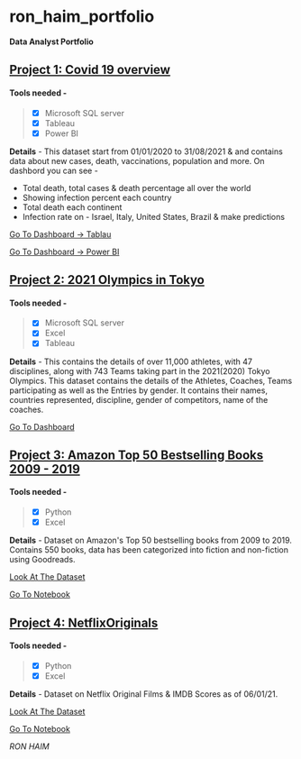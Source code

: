 # ron_haim_portfolio
**Data Analyst Portfolio**

## [Project 1: Covid 19 overview](https://ronhaim.github.io/ron_haim_portfolio/)

#### Tools needed - 
>  - [x] Microsoft SQL server
>  - [x] Tableau
>  - [x] Power BI


**Details** -
This dataset start from 01/01/2020 to 31/08/2021 & and contains data about new cases, death, vaccinations, population and more.
On dashbord you can see -
* Total death, total cases & death percentage all over the world
* Showing infection percent each country
* Total death each continent
* Infection rate on - Israel, Italy, United States, Brazil & make predictions 

[Go To Dashboard -> Tablau](https://public.tableau.com/app/profile/ron.haim8598/viz/covid19-new_16307676074550/Dashboard1?publish=yes)

[Go To Dashboard -> Power BI](https://app.powerbi.com/reportEmbed?reportId=46120c2e-bbaf-4eb0-af34-59a45d6df71b&autoAuth=true&ctid=e1f0859c-5e86-405a-85f6-1cd4ff4ef19c&config=eyJjbHVzdGVyVXJsIjoiaHR0cHM6Ly93YWJpLXdlc3QtZXVyb3BlLWUtcHJpbWFyeS1yZWRpcmVjdC5hbmFseXNpcy53aW5kb3dzLm5ldC8ifQ%3D%3D)


## [Project 2: 2021 Olympics in Tokyo](https://ronhaim.github.io/ron_haim_portfolio/)

#### Tools needed - 
>  - [x] Microsoft SQL server
>  - [x] Excel
>  - [x] Tableau

**Details** -
This contains the details of over 11,000 athletes, with 47 disciplines, along with 743 Teams taking part in the 2021(2020) Tokyo Olympics.
This dataset contains the details of the Athletes, Coaches, Teams participating as well as the Entries by gender. It contains their names, countries represented, discipline, gender of competitors, name of the coaches.

[Go To Dashboard](https://public.tableau.com/app/profile/ron.haim8598/viz/Olympic2021_16307715909380/Dashboard1?publish=yes)


## [Project 3: Amazon Top 50 Bestselling Books 2009 - 2019](https://ronhaim.github.io/ron_haim_portfolio/)

#### Tools needed - 
>  - [x] Python
>  - [x] Excel

**Details** -
Dataset on Amazon's Top 50 bestselling books from 2009 to 2019. Contains 550 books, data has been categorized into fiction and non-fiction using Goodreads.

[Look At The Dataset](https://github.com/ronhaim/ron_haim_portfolio/blob/main/bestsellers%20with%20categories.csv)

[Go To Notebook](https://colab.research.google.com/drive/1rv3rXnaq0mPJeCX9o0JTGHmAWDdvteEb#scrollTo=ANMbFVEOhsdO)


## [Project 4: NetflixOriginals](https://ronhaim.github.io/ron_haim_portfolio/)

#### Tools needed - 
>  - [x] Python
>  - [x] Excel

**Details** -
Dataset on Netflix Original Films & IMDB Scores as of 06/01/21.

[Look At The Dataset](https://github.com/ronhaim/ron_haim_portfolio/blob/main/NetflixOriginals.csv)

[Go To Notebook](https://colab.research.google.com/drive/1TJLaaUQtqBEEvPidKOHmM2GBBSolthEf#scrollTo=eNnKRLDByu-H)


*RON HAIM*

